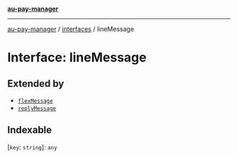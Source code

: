 [**au-pay-manager**](../../README.md)

***

[au-pay-manager](../../README.md) / [interfaces](../README.md) / lineMessage

# Interface: lineMessage

## Extended by

- [`flexMessage`](flexMessage.md)
- [`replyMessage`](replyMessage.md)

## Indexable

\[`key`: `string`\]: `any`

